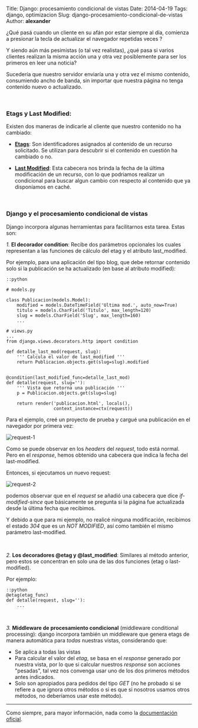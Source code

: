 Title: Django: procesamiento condicional de vistas
Date: 2014-04-19
Tags: django, optimizacion
Slug: django-procesamiento-condicional-de-vistas
Author: __alexander__

¿Qué pasá cuando un cliente en su afán por estar siempre al día, comienza a presionar la tecla de actualizar el navegador repetidas veces ?

Y siendo aún más pesimistas (o tal vez realistas), ¿qué pasa si varios clientes realizan la misma acción una y otra vez posiblemente para ser los primeros en leer una noticia?

Sucedería que nuestro servidor enviaría una y otra vez el mismo contenido, consumiendo ancho de banda, sin importar que nuestra página no tenga contenido nuevo o actualizado.

<br>

### Etags y Last Modified:

Existen dos maneras de indicarle al cliente que nuestro contenido no ha cambiado:

- [**Etags**][etag]: Son identificadores asignados al contenido de un recurso solicitado. Se utilizan para descubrir si el contenido en cuestión ha cambiado o no.

- [**Last Modified**][last-modified]: Esta cabecera nos brinda la fecha de la última modificación de un recurso, con lo que podriamos realizar un condicional para buscar algun cambio con respecto al contenido que ya disponíamos en caché.

<br>

### Django y el procesamiento condicional de vistas

Django incorpora algunas herramientas para facilitarnos esta tarea. Estas son:


*1.* **El decorador condition**: Recibe dos parámetros opcionales los cuales representan a las funciones de cálculo del etag y el atributo last_modified.

Por ejemplo, para una aplicación del tipo blog, que debe retornar contenido solo si la publicación se ha actualizado (en base al atributo modified):

~~~
::python

# models.py

class Publicacion(models.Model):
    modified = models.DateTimeField('Ultima mod.', auto_now=True)
    titulo = models.CharField('Titulo', max_length=120)
    slug = models.CharField('Slug', max_length=160)
    ...

# views.py
...
from django.views.decorators.http import condition

def detalle_last_mod(request, slug):
    ''' Calcula el valor de last_modified '''
    return Publicacion.objects.get(slug=slug).modified


@condition(last_modified_func=detalle_last_mod)
def detalle(request, slug=''):
    ''' Vista que retorna una publicación '''
    p = Publicacion.objects.get(slug=slug)

    return render('publicacion.html', locals(),
                  context_instance=ctx(request))
~~~

Para el ejemplo, creé un proyecto de prueba y cargué una publicación en el navegador por primera vez:

![request-1][request-1]

Como se puede observar en los *headers* del *request*, todo está normal. Pero en el *response*, hemos obtenido una cabecera que indica la fecha del last-modified.

Entonces, si ejecutamos un nuevo request:

![request-2][request-2]

podemos observar que en el *request* se añadió una cabecera que dice *if-modified-since* que básicamente se pregunta si la página fue actualizada desde la última fecha que recibimos.

Y debido a que para mi ejemplo, no realicé ninguna modificación, recibimos el estado *304* que es un *NOT MODIFIED*, así como también el mismo parámetro last-modified.

<br>

*2.* **Los decoradores @etag y @last_modified**: Similares al método anterior, pero estos se concentran en solo una de las dos funciones (etag o last-modified).

Por ejemplo:

~~~
::python
@etag(etag_func)
def detalle(request, slug=''):
    ...
~~~

<br>

*3.* **Middleware de procesamiento condicional** (middleware conditional processing): django incorpora también un middleware que genera etags de manera automática para *todas* nuestras vistas, considerando que:

- Se aplica a todas las vistas
- Para calcular el valor del *etag*, se basa en el *response* generado por nuestra vista, por lo que si calcular nuestros *response* son acciones "pesadas", tal vez nos convenga usar uno de los dos primeros métodos antes indicados.
- Solo son apropiados para pedidos del tipo *GET* (no he probado si se refiere a que ignora otros métodos o si es que si nosotros usamos otros métodos, no deberíamos usar este método).

- - -

Como siempre, para mayor información, nada como la [documentación oficial][docs].



[etag]: http://en.wikipedia.org/wiki/HTTP_ETag
[last-modified]: http://www.w3.org/Protocols/rfc2616/rfc2616-sec14.html#sec14.29
[docs]: https://docs.djangoproject.com/en/1.6/topics/conditional-view-processing/

[request-1]: /pictures/django-conditional-1.png 'Request 01'
[request-2]: /pictures/django-conditional-2.png 'Request 02'